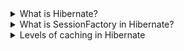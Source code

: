 <details>
  <summary>What is Hibernate?</summary>

Hibernate is an ORM tool for Java that integrates with various transaction management strategies to handle database transactions.
HibernateTransactionManager implements the PlatformTransactionManager interface. 
</details>


<details>
  <summary>What is SessionFactory in Hibernate?</summary>

The SessionFactory is a central component in Hibernate that serves as a factory for Session objects. It is a thread-safe, heavyweight object designed for creating Session instances, which are used to interact with the database. The SessionFactory is typically created once during the application startup and reused throughout the application's lifecycle.
- The SessionFactory is built using configuration settings provided in a configuration file (hibernate.cfg.xml) or through a Configuration object in code. It is initialized with database connection settings, entity mappings, and various Hibernate properties.
- The primary responsibility of the SessionFactory is to provide Session instances. A Session represents a single unit of work with the database and is not thread-safe. SessionFactory is thread-safe and designed to be used concurrently by multiple threads.
- SessionFactory includes a level 2 (L2) cache, which is shared among all Session instances created by the SessionFactory. This helps improve performance by reducing the number of database queries.
</details>

<details>
  <summary>Levels of caching in Hibernate</summary>

</details>
